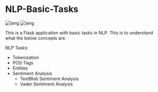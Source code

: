 # NLP-Basic-Tasks
![lang](https://img.shields.io/badge/python-v3.7-blue)
![lang](https://img.shields.io/badge/Tech-Flask%2C%20Textblob%2C%20Spacy%2C%20Vader-green)

This is a Flask application with basic tasks in NLP. This is to understand what the below concepts are.

NLP Tasks:
* Tokenization
* POS-Tags
* Entities
* Sentiment Analysis
  * TextBlob Sentiment Analysis
  * Vader Sentiment Analysis
